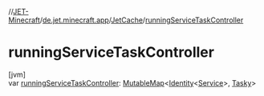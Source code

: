 //[JET-Minecraft](../../../index.md)/[de.jet.minecraft.app](../index.md)/[JetCache](index.md)/[runningServiceTaskController](running-service-task-controller.md)

# runningServiceTaskController

[jvm]\
var [runningServiceTaskController](running-service-task-controller.md): [MutableMap](https://kotlinlang.org/api/latest/jvm/stdlib/kotlin.collections/-mutable-map/index.html)&lt;[Identity](../../../../JET-Native/-j-e-t--native/de.jet.library.tool.smart.identification/-identity/index.md)&lt;[Service](../../de.jet.minecraft.structure.service/-service/index.md)&gt;, [Tasky](../../de.jet.minecraft.tool.timing.tasky/-tasky/index.md)&gt;
